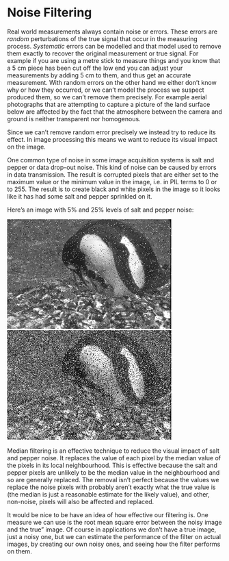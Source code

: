 # Noise Filtering

Real world measurements always contain noise or errors. These errors are
*random* perturbations of the true signal that occur in the measuring
process. _Systematic_ errors can be modelled and that model used to
remove them exactly to recover the original measurement or true signal.
For example if you are using a metre stick to measure things and you
know that a 5 cm piece has been cut off the low end you can adjust your
measurements by adding 5 cm to them, and thus get an accurate
measurement. With random errors on the other hand we either don’t know
why or how they occurred, or we can’t model the process we suspect
produced them, so we can’t remove them precisely. For example aerial
photographs that are attempting to capture a picture of the land surface
below are affected by the fact that the atmosphere between the camera
and ground is neither transparent nor homogenous.

Since we can’t remove random error precisely we instead try to reduce
its effect. In image processing this means we want to reduce its visual
impact on the image.

One common type of noise in some image acquisition systems is salt and
pepper or data drop-out noise. This kind of noise can be caused by
errors in data transmission. The result is corrupted pixels that are
either set to the maximum value or the minimum value in the image, i.e.
in PIL terms to 0 or to 255. The result is to create black and white
pixels in the image so it looks like it has had some salt and pepper
sprinkled on it.

Here’s an image with 5% and 25% levels of salt and pepper noise:

![](03_Salt_and_Pepper_Penguin_5.png)
![](03_Salt_and_Pepper_Penguin_25.png)

Median filtering is an effective technique to reduce the visual impact
of salt and pepper noise. It replaces the value of each pixel by the
median value of the pixels in its local neighbourhood. This is effective
because the salt and pepper pixels are unlikely to be the median value
in the neighbourhood and so are generally replaced. The removal isn’t
perfect because the values we replace the noise pixels with probably
aren’t exactly what the true value is (the median is just a reasonable
estimate for the likely value), and other, non-noise, pixels will also
be affected and replaced.

It would be nice to be have an idea of how effective our filtering is.
One measure we can use is the root mean square error between the noisy
image and the true” image. Of course in applications we don’t have a
true image, just a noisy one, but we can estimate the performance of the
filter on actual images, by creating our own noisy ones, and seeing how
the filter performs on them.
